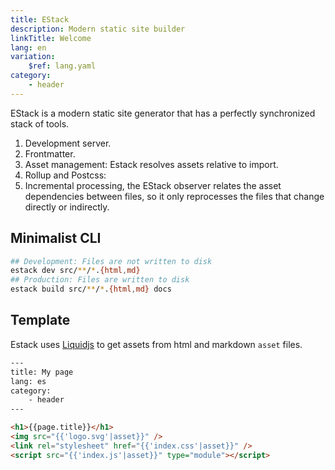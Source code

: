 ```yaml
---
title: EStack
description: Modern static site builder
linkTitle: Welcome
lang: en
variation:
    $ref: lang.yaml
category:
    - header
---
```


EStack is a modern static site generator that has a perfectly synchronized stack of tools.

1. Development server.
2. Frontmatter.
3. Asset management: Estack resolves assets relative to import.
4. Rollup and Postcss:
5. Incremental processing, the EStack observer relates the asset dependencies between files, so it only reprocesses the files that change directly or indirectly.

## Minimalist CLI

```bash
## Development: Files are not written to disk
estack dev src/**/*.{html,md}
## Production: Files are written to disk
estack build src/**/*.{html,md} docs
```

## Template

Estack uses [Liquidjs](https://liquidjs.com/) to get assets from html and markdown `asset` files.

```html
---
title: My page
lang: es
category:
    - header
---

<h1>{{page.title}}</h1>
<img src="{{'logo.svg'|asset}}" />
<link rel="stylesheet" href="{{'index.css'|asset}}" />
<script src="{{'index.js'|asset}}" type="module"></script>
```
